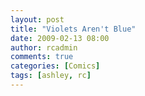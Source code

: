 ```yaml
---
layout: post
title: "Violets Aren't Blue"
date: 2009-02-13 08:00
author: rcadmin
comments: true
categories: [Comics]
tags: [ashley, rc]
---
```

<a href="http://bitsmack.com/comics/2009/02/13/violets-arent-blue"><img src="http://dl.bitsmack.com/uploads/2009/02/20090213.jpg" alt="" title="but there were no birds Ashley, they left me too" class="alignnone size-full wp-image-1574" /></a>

